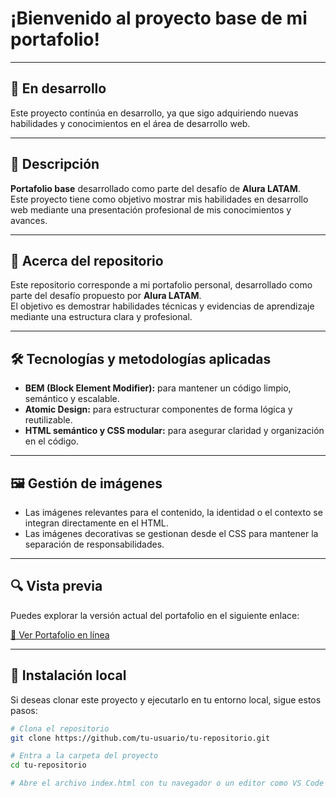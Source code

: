 # ¡Bienvenido al proyecto base de mi portafolio!

---

## 🚧 En desarrollo

Este proyecto continúa en desarrollo, ya que sigo adquiriendo nuevas habilidades y conocimientos en el área de desarrollo web.

---

## 📘 Descripción

**Portafolio base** desarrollado como parte del desafío de **Alura LATAM**.  
Este proyecto tiene como objetivo mostrar mis habilidades en desarrollo web mediante una presentación profesional de mis conocimientos y avances.

---

## 📂 Acerca del repositorio

Este repositorio corresponde a mi portafolio personal, desarrollado como parte del desafío propuesto por **Alura LATAM**.  
El objetivo es demostrar habilidades técnicas y evidencias de aprendizaje mediante una estructura clara y profesional.

---

## 🛠️ Tecnologías y metodologías aplicadas

- **BEM (Block Element Modifier):** para mantener un código limpio, semántico y escalable.  
- **Atomic Design:** para estructurar componentes de forma lógica y reutilizable.  
- **HTML semántico y CSS modular:** para asegurar claridad y organización en el código.

---

## 🖼️ Gestión de imágenes

- Las imágenes relevantes para el contenido, la identidad o el contexto se integran directamente en el HTML.  
- Las imágenes decorativas se gestionan desde el CSS para mantener la separación de responsabilidades.

---

## 🔍 Vista previa

Puedes explorar la versión actual del portafolio en el siguiente enlace:

[🔗 Ver Portafolio en línea](https://leonardofmr.github.io/Curso-de-Practicando-Front-End-Challenge-Portafolio/)


---

## 🧪 Instalación local

Si deseas clonar este proyecto y ejecutarlo en tu entorno local, sigue estos pasos:

```bash
# Clona el repositorio
git clone https://github.com/tu-usuario/tu-repositorio.git

# Entra a la carpeta del proyecto
cd tu-repositorio

# Abre el archivo index.html con tu navegador o un editor como VS Code
